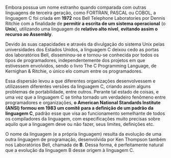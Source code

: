 Embora possua um nome estranho quando comparada com outras linguagens de terceira geração, como FORTRAN, PASCAL ou COBOL, a linguagem C foi criada em **1972** nos Bell Telephone Laboratories por Dennis Ritchie com a finalidade de **permitir a escrita de um sistema operacional** (o **Unix**), utilizando uma linguagem de **relativo alto nível**, **evitando assim o recurso ao Assembly**.

Devido às suas capacidades e através da divulgação do sistema Unix pelas universidades dos Estados Unidos, a linguagem C deixou cedo as portas dos laboratórios Bell, disseminou-se e tornou-se conhecida por todos os tipos de programadores, independentemente dos projetos em que estivessem envolvidos, sendo o livro The C Programming Language, de Kernighan & Ritchie, o único elo comum entre os programadores.

Essa dispersão levou a que diferentes organizações desenvolvessem e utilizassem diferentes versões da linguagem C, criando assim alguns problemas de portabilidade, entre outros. Perante tal estado de coisas, e uma vez que a linguagem C se tinha tornado um verdadeiro fenômeno entre programadores e organizações, **o American National Standards Institute (ANSI) formou em 1983 um comitê para a definição de um padrão da linguagem C**, padrão esse que visa ao funcionamento semelhante de todos os compiladores da linguagem, com especificações muito precisas sobre aquilo que a linguagem deve ou não fazer, seus limites, definições etc.

O nome da linguagem (e a própria linguagem) resulta da evolução de uma outra linguagem de programação, desenvolvida por Ken Thompson também nos Laboratórios Bell, chamada de **B**. Dessa forma, é perfeitamente natural que a evolução da linguagem B desse origem à linguagem C.